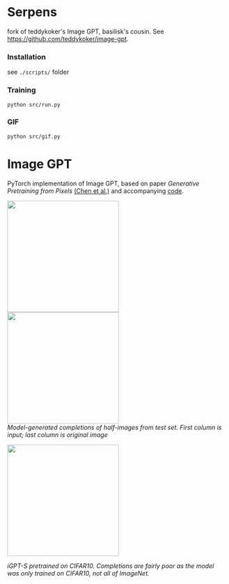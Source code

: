 # Serpens

fork of teddykoker's Image GPT, basilisk's cousin. See https://github.com/teddykoker/image-gpt.

### Installation

see ```./scripts/``` folder

### Training
```
python src/run.py
```
### GIF
```
python src/gif.py
```

# Image GPT

PyTorch implementation of Image GPT, based on paper *Generative Pretraining from Pixels* [(Chen et al.)](https://cdn.openai.com/papers/Generative_Pretraining_from_Pixels_V2.pdf)
and accompanying [code](https://github.com/openai/image-gpt).

<img src="figures/mnist.png" height="256px"/> <img src="figures/fmnist.png" height="256px"/>
<br>
*Model-generated completions of half-images from test set. First column is
input; last column is original image*

<img src="figures/cifar10.png" height="256px"/>
<br>

*iGPT-S pretrained on CIFAR10. Completions are fairly poor as the model was
only trained on CIFAR10, not all of ImageNet.*
